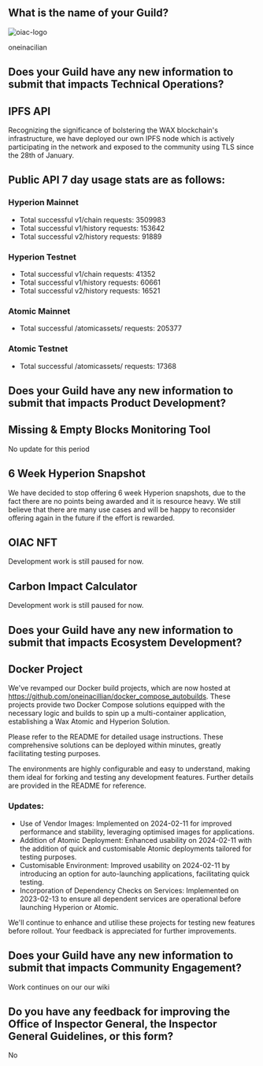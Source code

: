 ## What is the name of your Guild?
![oiac-logo](https://user-images.githubusercontent.com/89456085/136773956-b263025a-424d-4995-b55a-5d835e98632c.png)

oneinacilian

## Does your Guild have any new information to submit that impacts Technical Operations?

## IPFS API

Recognizing the significance of bolstering the WAX blockchain's infrastructure, we have deployed our own IPFS node which is actively participating in the network and exposed to the community using TLS since the 28th of January. 

## Public API 7 day usage stats are as follows:

### Hyperion Mainnet

* Total successful v1/chain requests: 3509983
* Total successful v1/history requests: 153642
* Total successful v2/history requests: 91889

### Hyperion Testnet

* Total successful v1/chain requests: 41352
* Total successful v1/history requests: 60661
* Total successful v2/history requests: 16521

### Atomic Mainnet

* Total successful /atomicassets/ requests: 205377

### Atomic Testnet

* Total successful /atomicassets/ requests: 17368

## Does your Guild have any new information to submit that impacts Product Development?

## Missing & Empty Blocks Monitoring Tool

No update for this period

## 6 Week Hyperion Snapshot

We have decided to stop offering 6 week Hyperion snapshots, due to the fact there are no points being awarded and it is resource heavy. We still believe that there are many use cases and will be happy to reconsider offering again in the future if the effort is rewarded.

## OIAC NFT

Development work is still paused for now. 

## Carbon Impact Calculator

Development work is still paused for now. 

## Does your Guild have any new information to submit that impacts Ecosystem Development?

## Docker Project

We've revamped our Docker build projects, which are now hosted at https://github.com/oneinacillian/docker_compose_autobuilds. These projects provide two Docker Compose solutions equipped with the necessary logic and builds to spin up a multi-container application, establishing a Wax Atomic and Hyperion Solution.

Please refer to the README for detailed usage instructions. These comprehensive solutions can be deployed within minutes, greatly facilitating testing purposes.

The environments are highly configurable and easy to understand, making them ideal for forking and testing any development features. Further details are provided in the README for reference.

### Updates:

- Use of Vendor Images: Implemented on 2024-02-11 for improved performance and stability, leveraging optimised images for applications.
- Addition of Atomic Deployment: Enhanced usability on 2024-02-11 with the addition of quick and customisable Atomic deployments tailored for testing purposes.
- Customisable Environment: Improved usability on 2024-02-11 by introducing an option for auto-launching applications, facilitating quick testing.
- Incorporation of Dependency Checks on Services: Implemented on 2023-02-13 to ensure all dependent services are operational before launching Hyperion or Atomic.

We'll continue to enhance and utilise these projects for testing new features before rollout. Your feedback is appreciated for further improvements.

## Does your Guild have any new information to submit that impacts Community Engagement?

Work continues on our our wiki 

## Do you have any feedback for improving the Office of Inspector General, the Inspector General Guidelines, or this form?

No